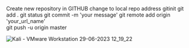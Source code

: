 Create new repository in GITHUB
change to local repo address 
gitinit
git add .
git status
git commit -m 'your message'
git remote add origin 'your_url_name'	
git push -u origin master

![Kali - VMware Workstation 29-06-2023 12_19_22](https://github.com/shubnimkar/Git_cmd/assets/46809421/330f2b17-b5f8-4fd0-b4e2-81b4f3564a8d)
